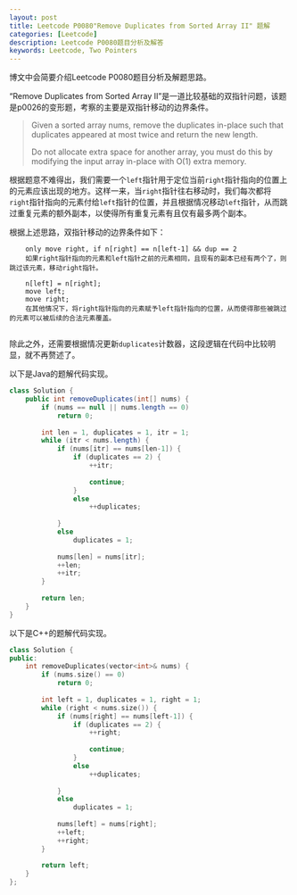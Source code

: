 ```yaml
---
layout: post
title: Leetcode P0080"Remove Duplicates from Sorted Array II" 题解
categories: [Leetcode]
description: Leetcode P0080题目分析及解答
keywords: Leetcode, Two Pointers
---
```


博文中会简要介绍Leetcode P0080题目分析及解题思路。

“Remove Duplicates from Sorted Array II”是一道比较基础的双指针问题，该题是p0026的变形题，考察的主要是双指针移动的边界条件。

> Given a sorted array nums, remove the duplicates in-place such that duplicates appeared at most twice and return the new length.
> 
> Do not allocate extra space for another array, you must do this by modifying the input array in-place with O(1) extra memory.

根据题意不难得出，我们需要一个`left`指针用于定位当前`right`指针指向的位置上的元素应该出现的地方。这样一来，当`right`指针往右移动时，我们每次都将`right`指针指向的元素付给`left`指针的位置，并且根据情况移动`left`指针，从而跳过重复元素的额外副本，以使得所有重复元素有且仅有最多两个副本。

根据上述思路，双指针移动的边界条件如下：
```
    only move right, if n[right] == n[left-1] && dup == 2
    如果right指针指向的元素和left指针之前的元素相同，且现有的副本已经有两个了，则跳过该元素，移动right指针。

    n[left] = n[right];
    move left;
    move right;
    在其他情况下，将right指针指向的元素赋予left指针指向的位置，从而使得那些被跳过的元素可以被后续的合法元素覆盖。
    
```
除此之外，还需要根据情况更新`duplicates`计数器，这段逻辑在代码中比较明显，就不再赘述了。

以下是Java的题解代码实现。
```java
class Solution {
    public int removeDuplicates(int[] nums) {
        if (nums == null || nums.length == 0)
            return 0;
        
        int len = 1, duplicates = 1, itr = 1;
        while (itr < nums.length) {
            if (nums[itr] == nums[len-1]) {
                if (duplicates == 2) {
                    ++itr;
                    
                    continue;
                }
                else 
                    ++duplicates;
                
            }
            else 
                duplicates = 1;
            
            nums[len] = nums[itr];
            ++len;
            ++itr;
        }
        
        return len;
    }
}
```

以下是C++的题解代码实现。
```cpp
class Solution {
public:
    int removeDuplicates(vector<int>& nums) {
        if (nums.size() == 0)
            return 0;
        
        int left = 1, duplicates = 1, right = 1;
        while (right < nums.size()) {
            if (nums[right] == nums[left-1]) {
                if (duplicates == 2) {
                    ++right;
                    
                    continue;
                }
                else 
                    ++duplicates;
                
            }
            else 
                duplicates = 1;
            
            nums[left] = nums[right];
            ++left;
            ++right;
        }
        
        return left;
    }
};
```